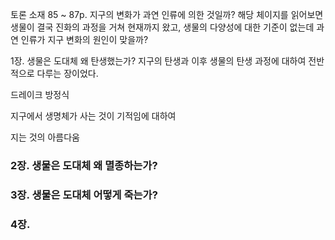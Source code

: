 토론 소재
85 ~ 87p. 지구의 변화가 과연 인류에 의한 것일까? 해당 체이지를 읽어보면 생물이 결국 진화의 과정을 거쳐 현재까지 왔고, 생물의 다양성에 대한 기준이 없는데 과연 인류가 지구 변화의 원인이 맞을까?

1장. 생물은 도대체 왜 탄생했는가?
지구의 탄생과 이후 생물의 탄생 과정에 대하여 전반적으로 다루는 장이었다.


 
드레이크 방정식
 
지구에서 생명체가 사는 것이 기적임에 대하여
 
 
지는 것의 아름다움

### 2장. 생물은 도대체 왜 멸종하는가?

### 3장. 생물은 도대체 어떻게 죽는가?

### 4장. 
